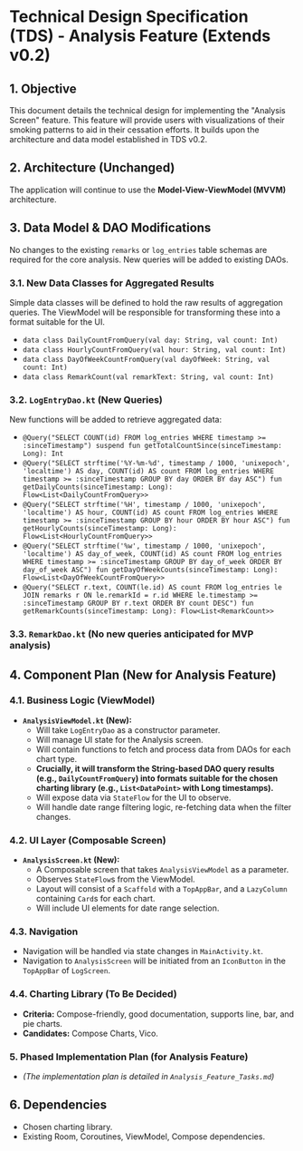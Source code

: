 # Technical Design Specification (TDS) - Analysis Feature (Extends v0.2)

## 1. Objective
This document details the technical design for implementing the "Analysis Screen" feature. This feature will provide users with visualizations of their smoking patterns to aid in their cessation efforts. It builds upon the architecture and data model established in TDS v0.2.

## 2. Architecture (Unchanged)
The application will continue to use the **Model-View-ViewModel (MVVM)** architecture.

## 3. Data Model & DAO Modifications

No changes to the existing `remarks` or `log_entries` table schemas are required for the core analysis. New queries will be added to existing DAOs.

### 3.1. New Data Classes for Aggregated Results
Simple data classes will be defined to hold the raw results of aggregation queries. The ViewModel will be responsible for transforming these into a format suitable for the UI.

*   `data class DailyCountFromQuery(val day: String, val count: Int)`
*   `data class HourlyCountFromQuery(val hour: String, val count: Int)`
*   `data class DayOfWeekCountFromQuery(val dayOfWeek: String, val count: Int)`
*   `data class RemarkCount(val remarkText: String, val count: Int)`

### 3.2. `LogEntryDao.kt` (New Queries)
New functions will be added to retrieve aggregated data:

*   `@Query("SELECT COUNT(id) FROM log_entries WHERE timestamp >= :sinceTimestamp") suspend fun getTotalCountSince(sinceTimestamp: Long): Int`
*   `@Query("SELECT strftime('%Y-%m-%d', timestamp / 1000, 'unixepoch', 'localtime') AS day, COUNT(id) AS count FROM log_entries WHERE timestamp >= :sinceTimestamp GROUP BY day ORDER BY day ASC") fun getDailyCounts(sinceTimestamp: Long): Flow<List<DailyCountFromQuery>>`
*   `@Query("SELECT strftime('%H', timestamp / 1000, 'unixepoch', 'localtime') AS hour, COUNT(id) AS count FROM log_entries WHERE timestamp >= :sinceTimestamp GROUP BY hour ORDER BY hour ASC") fun getHourlyCounts(sinceTimestamp: Long): Flow<List<HourlyCountFromQuery>>`
*   `@Query("SELECT strftime('%w', timestamp / 1000, 'unixepoch', 'localtime') AS day_of_week, COUNT(id) AS count FROM log_entries WHERE timestamp >= :sinceTimestamp GROUP BY day_of_week ORDER BY day_of_week ASC") fun getDayOfWeekCounts(sinceTimestamp: Long): Flow<List<DayOfWeekCountFromQuery>>`
*   `@Query("SELECT r.text, COUNT(le.id) AS count FROM log_entries le JOIN remarks r ON le.remarkId = r.id WHERE le.timestamp >= :sinceTimestamp GROUP BY r.text ORDER BY count DESC") fun getRemarkCounts(sinceTimestamp: Long): Flow<List<RemarkCount>>`

### 3.3. `RemarkDao.kt` (No new queries anticipated for MVP analysis)

## 4. Component Plan (New for Analysis Feature)

### 4.1. Business Logic (ViewModel)
*   **`AnalysisViewModel.kt` (New):**
    *   Will take `LogEntryDao` as a constructor parameter.
    *   Will manage UI state for the Analysis screen.
    *   Will contain functions to fetch and process data from DAOs for each chart type.
    *   **Crucially, it will transform the String-based DAO query results (e.g., `DailyCountFromQuery`) into formats suitable for the chosen charting library (e.g., `List<DataPoint>` with Long timestamps).**
    *   Will expose data via `StateFlow` for the UI to observe.
    *   Will handle date range filtering logic, re-fetching data when the filter changes.

### 4.2. UI Layer (Composable Screen)
*   **`AnalysisScreen.kt` (New):**
    *   A Composable screen that takes `AnalysisViewModel` as a parameter.
    *   Observes `StateFlow`s from the ViewModel.
    *   Layout will consist of a `Scaffold` with a `TopAppBar`, and a `LazyColumn` containing `Card`s for each chart.
    *   Will include UI elements for date range selection.

### 4.3. Navigation
*   Navigation will be handled via state changes in `MainActivity.kt`.
*   Navigation to `AnalysisScreen` will be initiated from an `IconButton` in the `TopAppBar` of `LogScreen`.

### 4.4. Charting Library (To Be Decided)
*   **Criteria:** Compose-friendly, good documentation, supports line, bar, and pie charts.
*   **Candidates:** Compose Charts, Vico.

### 5. Phased Implementation Plan (for Analysis Feature)
*   *(The implementation plan is detailed in `Analysis_Feature_Tasks.md`)*

## 6. Dependencies
*   Chosen charting library.
*   Existing Room, Coroutines, ViewModel, Compose dependencies.